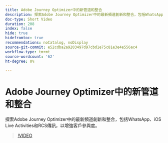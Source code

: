 ```yaml
---
title: Adobe Journey Optimizer中的新管道和整合
description: 探索Adobe Journey Optimizer中的最新頻道創新和整合，包括WhatsApp、iOS Live Activities和RCS傳訊，以增強客戶參與度。
doc-type: Short Video
duration: 208
index: false
hide: true
hidefromtoc: true
recommendations: noCatalog, noDisplay
source-git-commit: e52cdba2a9203497d97cbd1e75c81e3e4e556ac4
workflow-type: tm+mt
source-wordcount: '62'
ht-degree: 0%

---
```



# Adobe Journey Optimizer中的新管道和整合

探索Adobe Journey Optimizer中的最新頻道創新和整合，包括WhatsApp、iOS Live Activities和RCS傳訊，以增強客戶參與度。

<!-- 62_S520_3442520_207_new-channels-and-integrations-in-adobe-journey-optimizer -->
>[!VIDEO](https://video.tv.adobe.com/v/3458234/?learn=on&enablevpops=true)
